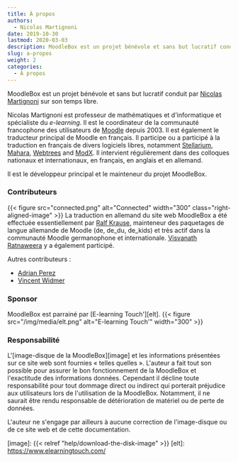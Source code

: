 ```yaml
---
title: À propos
authors:
  - Nicolas Martignoni
date: 2019-10-30
lastmod: 2020-03-03
description: MoodleBox est un projet bénévole et sans but lucratif conduit par Nicolas Martignoni sur son temps libre.
slug: a-propos
weight: 2
categories:
  - À propos
---
```

MoodleBox est un projet bénévole et sans but lucratif conduit par [Nicolas Martignoni][nicolas] sur son temps libre.

Nicolas Martignoni est professeur de mathématiques et d'informatique et spécialiste du _e-learning_. Il est le coordinateur de la communauté francophone des utilisateurs de [Moodle][1] depuis 2003. Il est également le traducteur principal de Moodle en français. Il participe ou a participé à la traduction en français de divers logiciels libres, notamment [Stellarium][2], [Mahara][3], [Webtrees][4] and [ModX][5]. Il intervient régulièrement dans des colloques nationaux et internationaux, en français, en anglais et en allemand.

Il est le développeur principal et le mainteneur du projet MoodleBox.

### Contributeurs

{{< figure src="connected.png" alt="Connected" width="300" class="right-aligned-image" >}} La traduction en allemand du site web MoodleBox a été effectuée essentiellement par [Ralf Krause][krause], mainteneur des paquetages de langue allemande de Moodle (de, de_du, de_kids) et très actif dans la communauté Moodle germanophone et internationale. [Visvanath Ratnaweera][ratna] y a également participé.

Autres contributeurs :

- [Adrian Perez][adpe]
- [Vincent Widmer][smallhacks]

### Sponsor

MoodleBox est parrainé par [E-learning Touch'][elt].
{{< figure src="/img/media/elt.png" alt="E-learning Touch'" width="300" >}}

### Responsabilité

L'[image-disque de la MoodleBox][image] et les informations présentées sur ce site web sont fournies « telles quelles ». L'auteur a fait tout son possible pour assurer le bon fonctionnement de la MoodleBox et l'exactitude des informations données. Cependant il décline toute responsabilité pour tout dommage direct ou indirect qui porterait préjudice aux utilisateurs lors de l'utilisation de la MoodleBox. Notamment, il ne saurait être rendu responsable de détérioration de matériel ou de perte de données.

L'auteur ne s'engage par ailleurs à aucune correction de l'image-disque ou de ce site web et de cette documentation.

 [1]: https://moodle.org
 [2]: https://stellarium.org/
 [3]: https://mahara.org/
 [4]: https://www.webtrees.net/
 [5]: https://modx.com/
 [nicolas]: https://blog.martignoni.net/a-propos/
 [krause]: https://moodle.org/user/profile.php?id=70180
 [ratna]: https://moodle.org/user/profile.php?id=41095
 [adpe]: https://adrianperez.me/
 [smallhacks]: https://github.com/smallhacks
 [image]: {{< relref "help/download-the-disk-image" >}}
 [elt]: https://www.elearningtouch.com/
